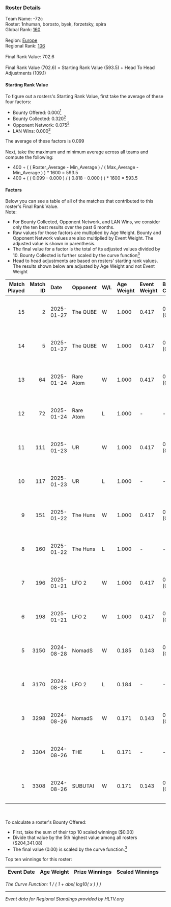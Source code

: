 ### Roster Details<br />
Team Name: -72c<br />
Roster: 1nhuman, borosto, byek, forzetsky, spira<br />
Global Rank: [160](../../standings_global_2025_01_27.md)<br />
<br />
Region: [Europe]( ../../standings_europe_2025_01_27.md)<br />
Regional Rank: [106]( ../../standings_europe_2025_01_27.md)<br />
<br />
Final Rank Value:  702.6<br />
<br />
Final Rank Value (702.6) = Starting Rank Value (593.5) + Head To Head Adjustments (109.1)<br />

#### Starting Rank Value<br />
To figure out a rosters's Starting Rank Value, first take the average of these four factors:<br />
- Bounty Offered: 0.000[<sup>1</sup>](#table2)
- Bounty Collected: 0.320[<sup>2</sup>](#table1)
- Opponent Network: 0.075[<sup>2</sup>](#table1)
- LAN Wins: 0.000[<sup>2</sup>](#table1)

The average of these factors is 0.099<br />
<br />
Next, take the maximum and minimum average across all teams and compute the following:<br />
- 400 + ( ( Roster_Average - Min_Average ) / ( Max_Average - Min_Average ) ) * 1600 = 593.5
- 400 + ( ( 0.099 - 0.000 ) / ( 0.818 - 0.000 ) ) * 1600 = 593.5


#### Factors<br />
Below you can see a table of all of the matches that contributed to this roster's Final Rank Value.<br />
Note:<br />

- For Bounty Collected, Opponent Network, and LAN Wins, we consider only the ten best results over the past 6 months.
- Raw values for those factors are multiplied by Age Weight. Bounty and Opponent Network values are also multiplied by Event Weight. The adjusted value is shown in parenthesis.
- The final value for a factor is the total of its adjusted values divided by 10. Bounty Collected is further scaled by the curve function[<sup>3</sup>](#curveFunction)
- Head to head adjustments are based on rosters' starting rank values. The results shown below are adjusted by Age Weight and not Event Weight
<span id="table1"></span><br />


| Match Played | Match ID | Date       | Opponent  | W/L | Age Weight | Event Weight | Bounty Collected | Opponent Network | LAN Wins  | H2H Adj. | Roster                                      |
| -: | -: | :- | :- | :- | :- | :- | :- | :- | :- | -: | :- |
|           15 |        2 | 2025-01-27 | The QUBE  | W   | 1.000      | 0.417        | 0.000 (0.000)    | 0.056 (0.023)    | 0 (0.000) |     7.72 | 1nhuman, borosto, byek, forzetsky, spira    |
|           14 |        5 | 2025-01-27 | The QUBE  | W   | 1.000      | 0.417        | 0.000 (0.000)    | 0.056 (0.023)    | 0 (0.000) |     8.25 | 1nhuman, borosto, byek, forzetsky, spira    |
|           13 |       64 | 2025-01-24 | Rare Atom | W   | 1.000      | 0.417        | 0.060 (0.025)    | 0.424 (0.177)    | 0 (0.000) |    26.18 | 1nhuman, borosto, byek, forzetsky, whsup    |
|           12 |       72 | 2025-01-24 | Rare Atom | L   | 1.000      | -            | -                | -                | -         |    -4.84 | 1nhuman, borosto, byek, forzetsky, whsup    |
|           11 |      111 | 2025-01-23 | UR        | W   | 1.000      | 0.417        | 0.009 (0.004)    | 0.320 (0.134)    | 0 (0.000) |    19.30 | 1nhuman, borosto, byek, forzetsky, spira    |
|           10 |      117 | 2025-01-23 | UR        | L   | 1.000      | -            | -                | -                | -         |   -11.90 | 1nhuman, borosto, byek, forzetsky, spira    |
|            9 |      151 | 2025-01-22 | The Huns  | W   | 1.000      | 0.417        | 0.057 (0.024)    | 0.569 (0.237)    | 0 (0.000) |    27.89 | 1nhuman, borosto, byek, forzetsky, spira    |
|            8 |      160 | 2025-01-22 | The Huns  | L   | 1.000      | -            | -                | -                | -         |    -3.21 | 1nhuman, borosto, byek, forzetsky, spira    |
|            7 |      196 | 2025-01-21 | LFO 2     | W   | 1.000      | 0.417        | 0.028 (0.012)    | 0.191 (0.080)    | 0 (0.000) |    19.48 | 1nhuman, borosto, byek, forzetsky, spira    |
|            6 |      198 | 2025-01-21 | LFO 2     | W   | 1.000      | 0.417        | 0.028 (0.012)    | 0.191 (0.080)    | 0 (0.000) |    21.12 | 1nhuman, borosto, byek, forzetsky, spira    |
|            5 |     3150 | 2024-08-28 | NomadS    | W   | 0.185      | 0.143        | 0.000 (0.000)    | 0.000 (0.000)    | 0 (0.000) |     1.48 | 1nhuman, ayakasi, borosto, forzetsky, m3wsu |
|            4 |     3170 | 2024-08-28 | LFO 2     | L   | 0.184      | -            | -                | -                | -         |    -1.73 | 1nhuman, ayakasi, borosto, forzetsky, m3wsu |
|            3 |     3298 | 2024-08-26 | NomadS    | W   | 0.171      | 0.143        | 0.000 (0.000)    | 0.000 (0.000)    | 0 (0.000) |     1.37 | 1nhuman, ayakasi, borosto, forzetsky, m3wsu |
|            2 |     3304 | 2024-08-26 | THE       | L   | 0.171      | -            | -                | -                | -         |    -3.38 | 1nhuman, ayakasi, borosto, forzetsky, m3wsu |
|            1 |     3308 | 2024-08-26 | SUBUTAI   | W   | 0.171      | 0.143        | 0.000 (0.000)    | 0.010 (0.000)    | 0 (0.000) |     1.36 | 1nhuman, ayakasi, borosto, forzetsky, m3wsu |

<br />
<span id="table2"></span><br />
To calculate a roster's Bounty Offered:<br />

- First, take the sum of their top 10 scaled winnings ($0.00)
- Divide that value by the 5th highest value among all rosters ($204,341.08)
- The final value (0.00) is scaled by the curve function.[<sup>3</sup>](#curveFunction)

Top ten winnings for this roster:<br />

| Event Date | Age Weight | Prize Winnings | Scaled Winnings |
| :- | -: | :- | :- |


<span id="curveFunction"></span>_The Curve Function: 1 / ( 1 + abs( log10( x ) ) )_<br />

---
_Event data for Regional Standings provided by HLTV.org_<br />
